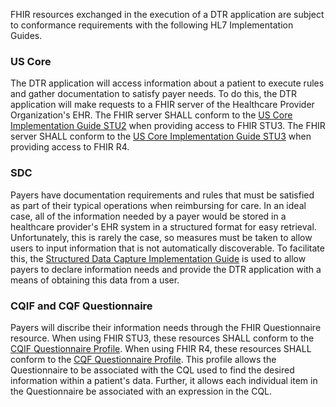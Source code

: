 FHIR resources exchanged in the execution of a DTR application are subject to conformance requirements with the following HL7 Implementation Guides.

### US Core
The DTR application will access information about a patient to execute rules and gather documentation to satisfy payer needs. To do this, the DTR application will make requests to a FHIR server of the Healthcare Provider Organization's EHR. The FHIR server SHALL conform to the [US Core Implementation Guide STU2](http://hl7.org/fhir/us/core/STU2/) when providing access to FHIR STU3. The FHIR server SHALL conform to the [US Core Implementation Guide STU3](http://hl7.org/fhir/us/core/2019Jan/) when providing access to FHIR R4.

### SDC
Payers have documentation requirements and rules that must be satisfied as part of their typical operations when reimbursing for care. In an ideal case, all of the information needed by a payer would be stored in a healthcare provider's EHR system in a structured format for easy retrieval. Unfortunately, this is rarely the case, so measures must be taken to allow users to input information that is not automatically discoverable. To facilitate this, the [Structured Data Capture Implementation Guide](http://hl7.org/fhir/us/sdc/index.html) is used to allow payers to declare information needs and provide the DTR application with a means of obtaining this data from a user.

### CQIF and CQF Questionnaire
Payers will discribe their information needs through the FHIR Questionnaire resource. When using FHIR STU3, these resources SHALL conform to the [CQIF Questionnaire Profile](http://hl7.org/fhir/STU3/cqif/cqif-questionnaire.html). When using FHIR R4, these resources SHALL conform to the [CQF Questionnaire Profile](http://hl7.org/fhir/R4/cqf.html). This profile allows the Questionnaire to be associated with the CQL used to find the desired information within a patient's data. Further, it allows each individual item in the Questionnaire be associated with an expression in the CQL. 